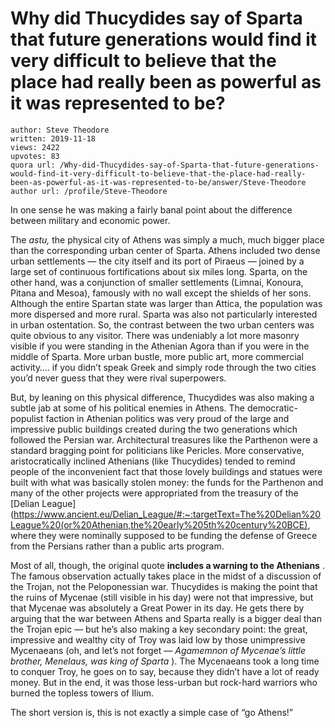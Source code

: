 # Why did Thucydides say of Sparta that future generations would find it very difficult to believe that the place had really been as powerful as it was represented to be?

	author: Steve Theodore
	written: 2019-11-18
	views: 2422
	upvotes: 83
	quora url: /Why-did-Thucydides-say-of-Sparta-that-future-generations-would-find-it-very-difficult-to-believe-that-the-place-had-really-been-as-powerful-as-it-was-represented-to-be/answer/Steve-Theodore
	author url: /profile/Steve-Theodore


In one sense he was making a fairly banal point about the difference between military and economic power.

The _astu,_ the physical city of Athens was simply a much, much bigger place than the corresponding urban center of Sparta. Athens included two dense urban settlements — the city itself and its port of Piraeus — joined by a large set of continuous fortifications about six miles long. Sparta, on the other hand, was a conjunction of smaller settlements (Limnai, Konoura, Pitana and Mesoa), famously with no wall except the shields of her sons. Although the entire Spartan state was larger than Attica, the population was more dispersed and more rural. Sparta was also not particularly interested in urban ostentation. So, the contrast between the two urban centers was quite obvious to any visitor. There was undeniably a lot more masonry visible if you were standing in the Athenian Agora than if you were in the middle of Sparta. More urban bustle, more public art, more commercial activity…. if you didn’t speak Greek and simply rode through the two cities you’d never guess that they were rival superpowers.

But, by leaning on this physical difference, Thucydides was also making a subtle jab at some of his political enemies in Athens. The democratic-populist faction in Athenian politics was very proud of the large and impressive public buildings created during the two generations which followed the Persian war. Architectural treasures like the Parthenon were a standard bragging point for politicians like Pericles. More conservative, aristocratically inclined Athenians (like Thucydides) tended to remind people of the inconvenient fact that those lovely buildings and statues were built with what was basically stolen money: the funds for the Parthenon and many of the other projects were appropriated from the treasury of the [Delian League](https://www.ancient.eu/Delian_League/#:~:targetText=The%20Delian%20League%20(or%20Athenian,the%20early%205th%20century%20BCE), where they were nominally supposed to be funding the defense of Greece from the Persians rather than a public arts program.

Most of all, though, the original quote __includes a warning to the Athenians__ . The famous observation actually takes place in the midst of a discussion of the Trojan, not the Peloponessian war. Thucydides is making the point that the ruins of Mycenae (still visible in his day) were not that impressive, but that Mycenae was absolutely a Great Power in its day. He gets there by arguing that the war between Athens and Sparta really is a bigger deal than the Trojan epic — but he’s also making a key secondary point: the great, impressive and wealthy city of Troy was laid low by those unimpressive Mycenaeans (oh, and let’s not forget — _Agamemnon of Mycenae’s little brother, Menelaus, was king of Sparta_ ). The Mycenaeans took a long time to conquer Troy, he goes on to say, because they didn’t have a lot of ready money. But in the end, it was those less-urban but rock-hard warriors who burned the topless towers of Ilium.

The short version is, this is not exactly a simple case of “go Athens!”

